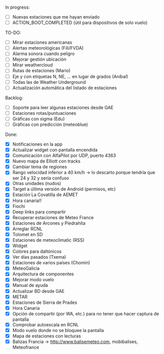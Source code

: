 In progress:
- [ ] Nuevas estaciones que me hayan enviado
- [ ] ACTION_BOOT_COMPLETED (útil para dispositivos de solo vuelo)

TO-DO:
- [ ] Mirar estaciones americanas
- [ ] Alertas meteorológicas (Fili/FVDA)
- [ ] Alarma sonora cuando peligro
- [ ] Mejorar gestión ubicación
- [ ] Mirar weathercloud
- [ ] Rutas de estaciones (Mario)
- [ ] Eje y con etiquetas N, NE, ... en lugar de grados (Aníbal)
- [ ] Todas las de Weather Underground
- [ ] Actualización automática del listado de estaciones

Backlog:
- [ ] Soporte para leer algunas estaciones desde GAE
- [ ] Estaciones rotas/puntuaciones
- [ ] Gráficas con sigma (Edu)
- [ ] Gráficas con predicción (meteoblue)

Done:
* [x] Notificaciones en la app
* [x] Actualizar widget con pantalla encendida
* [x] Comunicación con AlfaPilot por UDP, puerto 4363
* [x] Nuevo mapa de Elliott con tracks
* [x] Cambiar tema de regiones
* [x] Rango velocidad inferior a 40 km/h -> lo descarto porque tendría que ser 24 y 32 y sería confuso
* [x] Otras unidades (nudos)
* [x] Target a última versión de Android (permisos, etc)
* [x] Estación La Covatilla de AEMET
* [x] Hora canaria!!
* [x] Fiochi
* [x] Deep links para compartir
* [x] Recuperar estaciones de Meteo France
* [x] Estaciones de Arcones y Piedrahíta
* [x] Arreglar RCNL
* [x] Tolomet en SD
* [x] Estaciones de meteoclimatic (RSS)
* [x] Widget
* [x] Colores para daltónicos
* [x] Ver días pasados (Txema)
* [x] Estaciones de varios países (Chomin)
* [x] MeteoGalicia
* [x] Arquitectura de componentes
* [x] Mejorar modo vuelo
* [x] Manual de ayuda
* [x] Actualizar BD desde GAE
* [x] METAR
* [x] Estaciones de Sierra de Prades
* [x] Hora Canaria
* [x] Opción de compartir (por WA, etc.) para no tener que hacer captura de pantalla
* [x] Comprobar autoescala en RCNL
* [x] Modo vuelo donde no se bloquee la pantalla
* [x] Mapa de estaciones con lecturas
* [x] Balizas Francia -> http://www.balisemeteo.com, mobibalises, Meteofrance 
